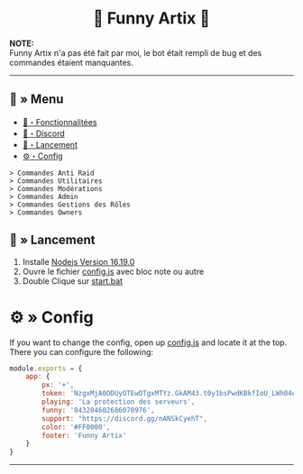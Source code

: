 <h1 align="center">
  🔗 Funny Artix 🚀
</h1>

**NOTE:** \
Funny Artix n'a pas été fait par moi, le bot était rempli de bug et des commandes étaient manquantes.

---
## <a id="menu"></a>🔱 » Menu

- [🔰・Fonctionnalitées](#features)
- [🌌・Discord](https://discord.gg/qXM2j4BmCu)
- [🎉・Lancement](#setup)
- [⚙・Config](#config)

```
> Commandes Anti Raid
> Commandes Utilitaires
> Commandes Modérations
> Commandes Admin
> Commandes Gestions des Rôles
> Commandes Owners
```

## <a id="setup"></a> 📁 » Lancement

1. Installe [Nodejs Version 16.19.0](https://nodejs.org/ko/blog/release/v16.19.0/)
2. Ouvre le fichier [config.js](https://github.com/002-sans/Fuuny-Artix/blob/main/config.js) avec bloc note ou autre
3. Double Clique sur [start.bat](https://github.com/002-sans/Fuuny-Artix/blob/main/start.bat)

# <a id="config"></a>⚙ » Config

If you want to change the config, open up [config.js](https://github.com/CapingTeam/Vanity-Sniper/blob/main/config.js) and locate it at the top. There you can configure the following:

```js
module.exports = {
    app: {
        px: '+',
        token: 'NzgxMjA0ODUyOTEwOTgxMTYz.GkAM43.t0y1bsPwdKBkfIoU_LWh04eOtNcekjPbCFwRz0',
        playing: 'La protection des serveurs',
        funny: '843204602686078976',
        support: "https://discord.gg/nANSkCyehT",
        color: '#FF0000',
        footer: 'Funny Artix'
    }
}
```

--- 
